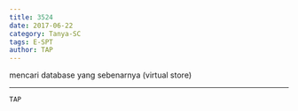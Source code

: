 ```yaml
---
title: 3524
date: 2017-06-22
category: Tanya-SC
tags: E-SPT
author: TAP
---
```


mencari database yang sebenarnya (virtual store)

---



`TAP`
